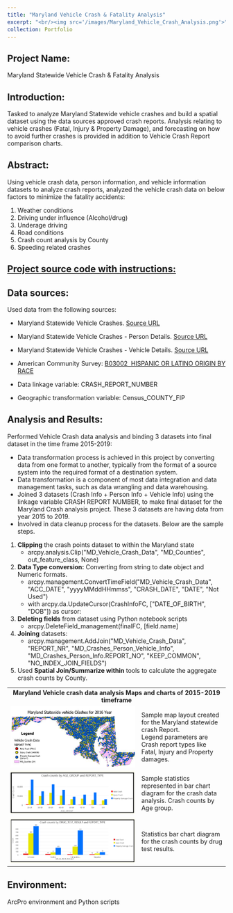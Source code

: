 ```yaml
---
title: "Maryland Vehicle Crash & Fatality Analysis"
excerpt: "<br/><img src='/images/Maryland_Vehicle_Crash_Analysis.png'>"      
collection: Portfolio
---
```


## Project Name: 
Maryland Statewide Vehicle Crash & Fatality Analysis

## Introduction: 
Tasked to analyze Maryland Statewide vehicle crashes and build a spatial dataset using the data sources approved crash
reports. Analysis relating to vehicle crashes (Fatal, Injury & Property Damage), and forecasting on how to avoid further
crashes is provided in addition to Vehicle Crash Report comparison charts.


## Abstract: 
Using vehicle crash data, person information, and vehicle information datasets to analyze crash reports, analyzed the
vehicle crash data on below factors to minimize the fatality accidents:
1. Weather conditions
2. Driving under influence (Alcohol/drug)
3. Underage driving
4. Road conditions
5. Crash count analysis by County
6. Speeding related crashes

## <a href="/_pages/MD_Vehicle_Crash_Analysis.html">Project source code with instructions:</a>

## Data sources:
Used data from the following sources: 

 - Maryland Statewide Vehicle Crashes. <a href="https://opendata.maryland.gov/Public-Safety/Maryland-Statewide-Vehicle-Crashes/65du-s3qu">Source URL</a>

 - Maryland Statewide Vehicle Crashes - Person Details. <a href="https://opendata.maryland.gov/Public-Safety/Maryland-Statewide-Vehicle-Crashes-Person-Details-/py4c-dicf">Source URL</a>

 - Maryland Statewide Vehicle Crashes - Vehicle Details. <a href="https://opendata.maryland.gov/Public-Safety/Maryland-Statewide-Vehicle-Crashes-Vehicle-Details/mhft-5t5y">Source URL</a>

 - American Community Survey: <a href="https://data.census.gov/table/ACSDT5Y2019.B03002?q=B03002:%20HISPANIC%20OR%20LATINO%20ORIGIN%20BY%20RACE&t=Race%20and%20Ethnicity&g=040XX00US24$0500000&y=2019&d=ACS%205-Year%20Estimates%20Detailed%20Tables&tid=ACSDT5Y2019.B03002">B03002  HISPANIC OR LATINO ORIGIN BY RACE </a>
 - Data linkage variable: CRASH_REPORT_NUMBER
 - Geographic transformation variable: Census_COUNTY_FIP

## Analysis and Results:
 Performed Vehicle Crash data analysis and binding 3 datasets into final dataset in the time frame 2015-2019:
 
- Data transformation process is achieved in this project by converting data from one format to another, typically from the format of a source system into the required format of a destination system.
- Data transformation is a component of most data integration and data management tasks, such as data wrangling and data warehousing.
- Joined 3 datasets (Crash Info + Person Info + Vehicle Info) using the linkage variable CRASH REPORT NUMBER, to make final dataset for the Maryland Crash analysis project. These 3 datasets are having data from year 2015 to 2019.
- Involved in data cleanup process for the datasets. Below are the sample steps.
1. **Clipping** the crash points dataset to within the Maryland state <br>
    - arcpy.analysis.Clip("MD_Vehicle_Crash_Data", "MD_Counties", out_feature_class, None)
2. **Data Type conversion:** Converting from string to date object and Numeric formats. <br>
    - arcpy.management.ConvertTimeField("MD_Vehicle_Crash_Data", "ACC_DATE", "yyyyMMddHHmmss", "CRASH_DATE", "DATE", "Not Used")
    - with arcpy.da.UpdateCursor(CrashInfoFC, ["DATE_OF_BIRTH", "DOB"]) as cursor:
3. **Deleting fields** from dataset using Python notebook scripts
    - arcpy.DeleteField_management(finalFC, [field.name]
4. **Joining** datasets: <br>
    - arcpy.management.AddJoin("MD_Vehicle_Crash_Data", "REPORT_NR", "MD_Crashes_Person_Vehicle_Info", "MD_Crashes_Person_Info.REPORT_NO", "KEEP_COMMON", "NO_INDEX_JOIN_FIELDS")
5. Used **Spatial Join/Summarize within** tools to calculate the aggregate crash counts by County.

<table>
      <tr>
          <td colspan='2' align='center'><strong>Maryland Vehicle crash data analysis Maps and charts of 2015-2019 timeframe</strong></td>
      </tr>       
       <tr>
          <td width='60%'><img src='/images/Maryland_Statewide_Vehicle_Crash_Analysis.png'> </td>
          <td width='40%'>Sample map layout created for the Maryland statewide crash Report. <br> Legend parameters are Crash report types like Fatal, Injury and Property damages.
           </td>
       </tr>
       <tr>
          <td width='60%'><img src='/images/Crash_Count_by_Age_Group_Report.png'> </td>
          <td width='40%'>Sample statistics represented in bar chart diagram for the crash data analysis. Crash counts by Age group.
           </td>
       </tr>
       <tr>
          <td width='60%'><img src='/images/Crash_Count_by_Drug_Test_Result.png'></td>
          <td width='40%'>Statistics bar chart diagram for the crash counts by drug test results.
           </td>
       </tr>
</table>


## Environment: 
ArcPro environment and Python scripts
